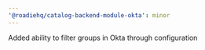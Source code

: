 ```yaml
---
'@roadiehq/catalog-backend-module-okta': minor
---
```


Added ability to filter groups in Okta through configuration
